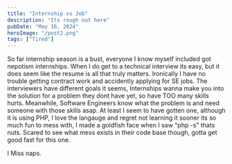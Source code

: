 ```yaml
---
title: "Internship vs Job"
description: "Its rough out here"
pubDate: "May 16, 2024"
heroImage: "/post2.png"
tags: ["Tired"]
---
```


So far internship season is a bust, everyone I know myself included got nepotism internships.
When I do get to a technical interview its easy, but it does seem like the resume is all that
truly matters. Ironically I have no trouble getting contract work and accidently applying for SE jobs.
The interviewers have different goals it seems, Internships wanna make you into the solution for
a problem they dont have yet, so have TOO many skills hurts. Meanwhile, Software Engineers know what 
the problem is and need someone with those skills asap. At least I seem to have gotten one, 
although it is using PHP, I love the langauge and regret not learning it sooner its so much fun to
mess with, I made a goldfish face when I saw "php -s" thats nuts. Scared to see what mess exists
in their code base though, gotta get good fast for this one.

I Miss naps.
